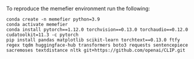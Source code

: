To reproduce the memefier environment run the following:
```
conda create -n memefier python=3.9
conda activate memefier
conda install pytorch==1.12.0 torchvision==0.13.0 torchaudio==0.12.0 cudatoolkit=11.3 -c pytorch
pip install pandas matplotlib scikit-learn torchtext==0.13.0 ftfy regex tqdm huggingface-hub transformers boto3 requests sentencepiece sacremoses textdistance nltk git+https://github.com/openai/CLIP.git
```